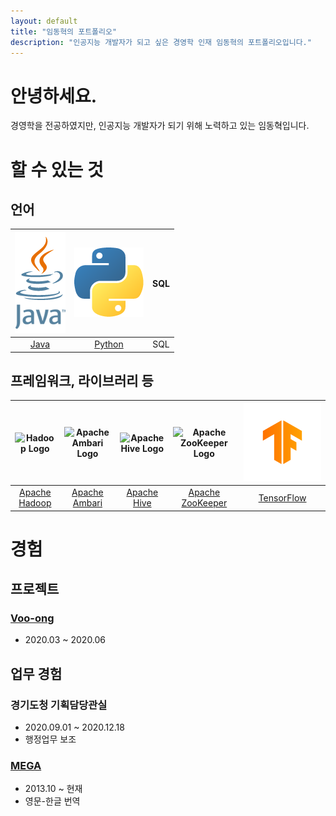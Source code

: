 ```yaml
---
layout: default
title: "임동혁의 포트폴리오"
description: "인공지능 개발자가 되고 싶은 경영학 인재 임동혁의 포트폴리오입니다."
---
```

# 안녕하세요.
경영학을 전공하였지만, 인공지능 개발자가 되기 위해 노력하고 있는 임동혁입니다.

# 할 수 있는 것
## 언어
| ![Java Logo](./static/img/java-logo.png) | ![Python Logo](./static/img/python-logo-edited.png) | SQL |
|:---:|:---:|:---:|
| [Java](https://java.com/) | [Python](https://www.python.org/) | SQL |
## 프레임워크, 라이브러리 등
| ![Hadoop Logo](https://hadoop.apache.org/hadoop-logo.jpg) | ![Apache Ambari Logo](http://ambari.apache.org/images/apache-ambari-project.png) | ![Apache Hive Logo](https://hive.apache.org/images/hive_logo_medium.jpg) | ![Apache ZooKeeper Logo](https://zookeeper.apache.org/images/zookeeper_small.gif) | <img src="./static/img/tensorflow-logo.png" width=300>
|:---:|:---:|:---:|:---:|:---:|
| [Apache Hadoop](https://hadoop.apache.org/) | [Apache Ambari](https://ambari.apache.org/) | [Apache Hive](https://hive.apache.org/) | [Apache ZooKeeper](https://zookeeper.apache.org/) | [TensorFlow](https://www.tensorflow.org/) |

# 경험
## 프로젝트
### [Voo-ong](https://github.com/Sweetbarrow/Voo-ong)
- 2020.03 ~ 2020.06
## 업무 경험
### 경기도청 기획담당관실
- 2020.09.01 ~ 2020.12.18
- 행정업무 보조
### [MEGA](https://mega.nz)
- 2013.10 ~ 현재
- 영문-한글 번역
